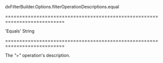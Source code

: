 <!--id-->dxFilterBuilder.Options.filterOperationDescriptions.equal<!--/id-->
===========================================================================
<!--default-->'Equals'<!--/default-->
<!--type-->String<!--/type-->
===========================================================================

<!--shortDescription-->
The *"="* operation's description.
<!--/shortDescription-->

<!--fullDescription-->

<!--/fullDescription-->